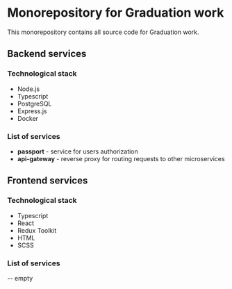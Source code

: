 # Monorepository for Graduation work

This monorepository contains all source code for Graduation work.

## Backend services

### Technological stack

- Node.js
- Typescript
- PostgreSQL
- Express.js
- Docker

### List of services

- __passport__ - service for users authorization
- __api-gateway__ - reverse proxy for routing requests to other microservices

## Frontend services

### Technological stack

- Typescript
- React
- Redux Toolkit
- HTML
- SCSS

### List of services

-- empty
